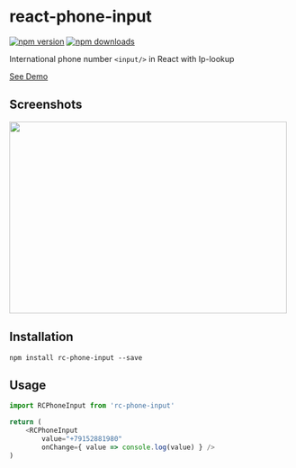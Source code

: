 # react-phone-input

[![npm version](https://img.shields.io/npm/v/rc-phone-input.svg?style=flat-square)](https://www.npmjs.com/package/rc-phone-input)
[![npm downloads](https://img.shields.io/npm/dm/rc-phone-input.svg?style=flat-square)](https://www.npmjs.com/package/rc-phone-input)

International phone number `<input/>` in React with Ip-lookup

[See Demo](http://pitronalldak.github.io/rc-phone-input/)

## Screenshots

<img src="https://raw.githubusercontent.com/pitronalldak/rc-phone-input/master/docs/images/Screen-Shot.png" width="493" height="341"/>

## Installation

```
npm install rc-phone-input --save
```

## Usage

```js
import RCPhoneInput from 'rc-phone-input'

return (
	<RCPhoneInput
		value="+79152881980"
		onChange={ value => console.log(value) } />
)
```
